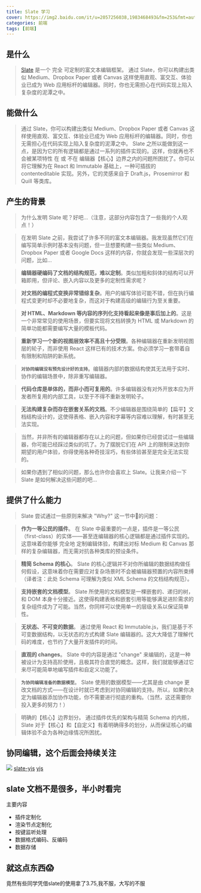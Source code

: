 ```yaml
---
title: Slate 学习
cover: https://img2.baidu.com/it/u=2057256038,1983468493&fm=253&fmt=auto&app=138&f=JPEG?w=800&h=500
categories: 前端
tags: [前端]
---
```

## 是什么
>[Slate](https://doodlewind.github.io/slate-doc-cn/) 是一个 完全 可定制的富文本编辑框架。
>通过 Slate，你可以构建出类似 Medium、Dropbox Paper 或者 Canvas 这样使用直观、富交互、体验业已成为 Web 应用标杆的编辑器。同时，你也无需担心在代码实现上陷入复杂度的泥潭之中。
## 能做什么
>通过 Slate，你可以构建出类似 Medium、Dropbox Paper 或者 Canvas 这样使用直观、富交互、体验业已成为 Web 应用标杆的编辑器。同时，你也无需担心在代码实现上陷入复杂度的泥潭之中。
>Slate 之所以能做到这一点，是因为它的所有逻辑都是通过一系列的插件实现的。这样，你就再也不会被某项特性 在 或 不在 编辑器【核心】边界之内的问题所困扰了。你可以将它理解为在 React 和 Immutable 基础上，一种可插拔的 contenteditable 实现。另外，它的灵感来自于 Draft.js，Prosemirror 和 Quill 等类库。
## 产生的背景
>为什么发明 Slate 呢？好吧…（注意，这部分内容包含了一些我的个人观点！）

>在发明 Slate 之前，我尝试了许多不同的富文本编辑器。我发现虽然它们在编写简单示例时基本没有问题，但一旦想要构建一些类似 Medium、Dropbox Paper 或者 Google Docs 这样的内容，你就会发现一些深层次的问题，比如…

>**编辑器硬编码了文档的结构规范，难以定制**。类似加粗和斜体的结构可以开箱即用，但评论、嵌入内容以及更多的定制性需求呢？

>**对文档的编程式变换非常错综复杂**。用户的编写体验可能不错，但在执行编程式变更时却不必要地复杂，而这对于构建高级的编辑行为至关重要。

>**对 HTML、Markdown 等内容的序列化支持看起来像是事后加上的**。这是一个非常常见的使用场景，但要实现将文档转换为 HTML 或 Markdown 的简单功能都需要编写大量的模板代码。

>**重新学习一个新的视图层效率不高且十分受限**。各种编辑器在重新发明视图层的轮子，而非使用 React 这样已有的技术方案。你必须学习一套带着自有限制和陷阱的新系统。

>**`对协同编辑没有预先设计好的支持`**。编辑器内部的数据结构使其无法用于实时、协作的编辑场景中，除非重写编辑器。

>**代码仓库是单体的，而非小而可复用的**。许多编辑器没有对外开放本应为开发者所复用的内部工具，以至于不得不重新发明轮子。

>**无法构建复杂而存在嵌套关系的文档**。不少编辑器是围绕简单的【扁平】文档结构设计的，这使得表格、嵌入内容和字幕等内容难以理解，有时甚至无法实现。

>当然，并非所有的编辑器都存在以上的问题，但如果你已经尝试过一些编辑器，你可能已经踩过类似的坑了。为了摆脱它们在 API 上的限制来达到你期望的用户体验，你得使用各种奇技淫巧，有些体验甚至是完全无法实现的。

>如果你遇到了相似的问题，那么也许你会喜欢上 Slate。让我来介绍一下 Slate 是如何解决这些问题的吧…
## 提供了什么能力
>Slate 尝试通过一些原则来解决 "Why?" 这一节中的问题：

>**作为一等公民的插件**。 在 Slate 中最重要的一点是，插件是一等公民（first-class）的实体——甚至连编辑器的核心逻辑都是通过插件实现的。这意味着你能够 完全地 定制编辑体验，构建出对标 Medium 和 Canvas 那样的复杂编辑器，而无需对抗各种类库的预设条件。

>**精简 Schema 的核心**。 Slate 的核心逻辑并不对你所编辑的数据结构做任何假设，这意味着你在需要应对复杂场景时不会被编辑器预置的内容所束缚（译者注：此处 Schema 可理解为类似 XML Schema 的文档结构规范）。

>**支持嵌套的文档模型**。 Slate 所使用的文档模型是一棵嵌套的、递归的树，和 DOM 本身十分接近。这使得构建表格和嵌套引用等能够满足进阶需求的复杂组件成为了可能。当然，你同样可以使用单一的层级关系以保证简单性。

>**无状态、不可变的数据**。 通过使用 React 和 Immutable.js，我们是基于不可变数据结构，以无状态的方式构建 Slate 编辑器的。这大大降低了理解代码的难度，也节约了大量开发插件的时间。

>**直观的 changes**。 Slate 中的内容是通过 "change" 来编辑的，这是一种被设计为支持高阶使用，且极其符合直觉的概念。这样，我们就能够通过它来尽可能简单地编写插件和自定义功能了。

>**`为协同编辑准备的数据模型`**。 Slate 使用的数据模型——尤其是由 change 更改文档的方式——在设计时就已考虑到对协同编辑的支持。所以，如果你决定为编辑器添加协作功能，你不需要进行彻底的重构。（当然，这还需要你投入更多的努力！）

>明确的【核心】边界划分。 通过插件优先的架构与精简 Schema 的内核，Slate 对于【核心】和【自定义】有着明确得多的划分，从而保证核心的编辑体验不会为各种边缘情况所困扰。

## 协同编辑，这个后面会持续关注
![](http://t-blog-images.aijs.top/img/20220429152337.png)
[slate-yjs](https://docs.slate-yjs.dev/)
[yjs](https://docs.yjs.dev/)


## slate 文档不是很多，半小时看完
主要内容 
 - 插件定制化
 - 渲染节点定制化
 - 按键监听处理
 - 数据格式编码、反编码
 - 数据存储
## 就这点东西😱
竟然有些同学凭借slate的使用拿了3.75,我不服，大写的不服